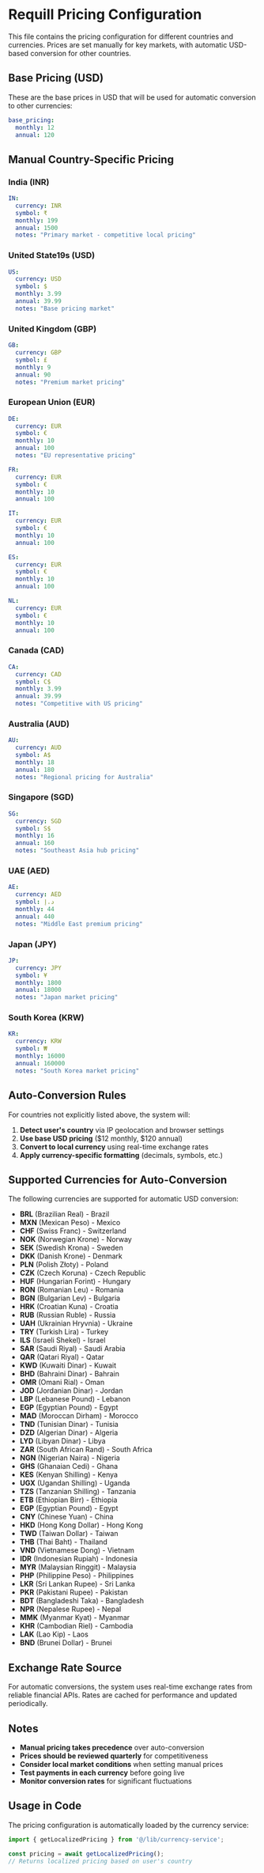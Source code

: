# Requill Pricing Configuration

This file contains the pricing configuration for different countries and currencies. Prices are set manually for key markets, with automatic USD-based conversion for other countries.

## Base Pricing (USD)
These are the base prices in USD that will be used for automatic conversion to other currencies:

```yaml
base_pricing:
  monthly: 12
  annual: 120
```

## Manual Country-Specific Pricing

### India (INR)
```yaml
IN:
  currency: INR
  symbol: ₹
  monthly: 199
  annual: 1500
  notes: "Primary market - competitive local pricing"
```

### United State19s (USD)
```yaml
US:
  currency: USD
  symbol: $
  monthly: 3.99
  annual: 39.99
  notes: "Base pricing market"
```

### United Kingdom (GBP)
```yaml
GB:
  currency: GBP
  symbol: £
  monthly: 9
  annual: 90
  notes: "Premium market pricing"
```

### European Union (EUR)
```yaml
DE:
  currency: EUR
  symbol: €
  monthly: 10
  annual: 100
  notes: "EU representative pricing"

FR:
  currency: EUR
  symbol: €
  monthly: 10
  annual: 100

IT:
  currency: EUR
  symbol: €
  monthly: 10
  annual: 100

ES:
  currency: EUR
  symbol: €
  monthly: 10
  annual: 100

NL:
  currency: EUR
  symbol: €
  monthly: 10
  annual: 100
```

### Canada (CAD)
```yaml
CA:
  currency: CAD
  symbol: C$
  monthly: 3.99
  annual: 39.99
  notes: "Competitive with US pricing"
```

### Australia (AUD)
```yaml
AU:
  currency: AUD
  symbol: A$
  monthly: 18
  annual: 180
  notes: "Regional pricing for Australia"
```

### Singapore (SGD)
```yaml
SG:
  currency: SGD
  symbol: S$
  monthly: 16
  annual: 160
  notes: "Southeast Asia hub pricing"
```

### UAE (AED)
```yaml
AE:
  currency: AED
  symbol: د.إ
  monthly: 44
  annual: 440
  notes: "Middle East premium pricing"
```

### Japan (JPY)
```yaml
JP:
  currency: JPY
  symbol: ¥
  monthly: 1800
  annual: 18000
  notes: "Japan market pricing"
```

### South Korea (KRW)
```yaml
KR:
  currency: KRW
  symbol: ₩
  monthly: 16000
  annual: 160000
  notes: "South Korea market pricing"
```

## Auto-Conversion Rules

For countries not explicitly listed above, the system will:

1. **Detect user's country** via IP geolocation and browser settings
2. **Use base USD pricing** ($12 monthly, $120 annual)
3. **Convert to local currency** using real-time exchange rates
4. **Apply currency-specific formatting** (decimals, symbols, etc.)

## Supported Currencies for Auto-Conversion

The following currencies are supported for automatic USD conversion:

- **BRL** (Brazilian Real) - Brazil
- **MXN** (Mexican Peso) - Mexico
- **CHF** (Swiss Franc) - Switzerland
- **NOK** (Norwegian Krone) - Norway
- **SEK** (Swedish Krona) - Sweden
- **DKK** (Danish Krone) - Denmark
- **PLN** (Polish Złoty) - Poland
- **CZK** (Czech Koruna) - Czech Republic
- **HUF** (Hungarian Forint) - Hungary
- **RON** (Romanian Leu) - Romania
- **BGN** (Bulgarian Lev) - Bulgaria
- **HRK** (Croatian Kuna) - Croatia
- **RUB** (Russian Ruble) - Russia
- **UAH** (Ukrainian Hryvnia) - Ukraine
- **TRY** (Turkish Lira) - Turkey
- **ILS** (Israeli Shekel) - Israel
- **SAR** (Saudi Riyal) - Saudi Arabia
- **QAR** (Qatari Riyal) - Qatar
- **KWD** (Kuwaiti Dinar) - Kuwait
- **BHD** (Bahraini Dinar) - Bahrain
- **OMR** (Omani Rial) - Oman
- **JOD** (Jordanian Dinar) - Jordan
- **LBP** (Lebanese Pound) - Lebanon
- **EGP** (Egyptian Pound) - Egypt
- **MAD** (Moroccan Dirham) - Morocco
- **TND** (Tunisian Dinar) - Tunisia
- **DZD** (Algerian Dinar) - Algeria
- **LYD** (Libyan Dinar) - Libya
- **ZAR** (South African Rand) - South Africa
- **NGN** (Nigerian Naira) - Nigeria
- **GHS** (Ghanaian Cedi) - Ghana
- **KES** (Kenyan Shilling) - Kenya
- **UGX** (Ugandan Shilling) - Uganda
- **TZS** (Tanzanian Shilling) - Tanzania
- **ETB** (Ethiopian Birr) - Ethiopia
- **EGP** (Egyptian Pound) - Egypt
- **CNY** (Chinese Yuan) - China
- **HKD** (Hong Kong Dollar) - Hong Kong
- **TWD** (Taiwan Dollar) - Taiwan
- **THB** (Thai Baht) - Thailand
- **VND** (Vietnamese Dong) - Vietnam
- **IDR** (Indonesian Rupiah) - Indonesia
- **MYR** (Malaysian Ringgit) - Malaysia
- **PHP** (Philippine Peso) - Philippines
- **LKR** (Sri Lankan Rupee) - Sri Lanka
- **PKR** (Pakistani Rupee) - Pakistan
- **BDT** (Bangladeshi Taka) - Bangladesh
- **NPR** (Nepalese Rupee) - Nepal
- **MMK** (Myanmar Kyat) - Myanmar
- **KHR** (Cambodian Riel) - Cambodia
- **LAK** (Lao Kip) - Laos
- **BND** (Brunei Dollar) - Brunei

## Exchange Rate Source

For automatic conversions, the system uses real-time exchange rates from reliable financial APIs. Rates are cached for performance and updated periodically.

## Notes

- **Manual pricing takes precedence** over auto-conversion
- **Prices should be reviewed quarterly** for competitiveness
- **Consider local market conditions** when setting manual prices
- **Test payments in each currency** before going live
- **Monitor conversion rates** for significant fluctuations

## Usage in Code

The pricing configuration is automatically loaded by the currency service:

```typescript
import { getLocalizedPricing } from '@/lib/currency-service';

const pricing = await getLocalizedPricing();
// Returns localized pricing based on user's country
```